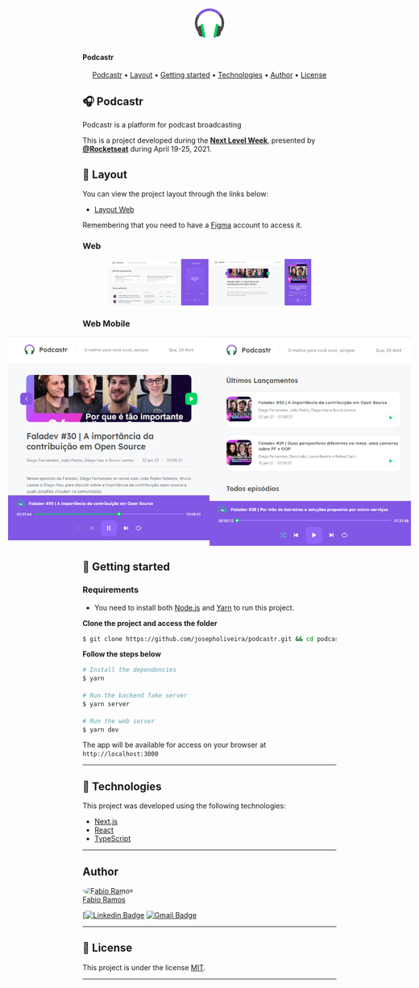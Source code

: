 <h1 align="center">
    <img alt="Icon" title="#Icon" src=".github/icon.png"/>
    <h4>Podcastr</h4>
</h1>

<p align="center">
    <a href="#podcastr">Podcastr</a> •
    <a href="#layout">Layout</a> •
    <a href="#getting-started">Getting started</a> • 
    <a href="#technologies">Technologies</a> • 
    <a href="#author">Author</a> • 
    <a href="#License">License</a>
</p>

## 🎧 Podcastr

Podcastr is a platform for podcast broadcasting

This is a project developed during the **[Next Level Week](https://nextlevelweek.com/)**, presented by **[@Rocketseat](https://github.com/Rocketseat)** during April 19-25, 2021.

## 🔖 Layout

You can view the project layout through the links below:

- [Layout Web](https://www.figma.com/file/UwFEntsHpHYJlHNQAQr4gA/Podcastr?node-id=160%3A2761) 

Remembering that you need to have a [Figma](http://figma.com/) account to access it.

### Web

<p align="center">
  <img alt="Podcastr" title="#Podcastr" src=".github/web-layout-1.png" width="200px">

  <img alt="Podcastr" title="#Podcastr" src=".github/web-layout-2.png" width="200px">
</p>

### Web Mobile

<p align="center" style="display: flex; align-items: flex-start; justify-content: center;">
  <img alt="Podcastr" title="#Podcastr" src=".github/web-mobile-layout-1.png" width="400px">

  <img alt="Podcastr" title="#Podcastr" src=".github/web-mobile-layout-2.png" width="400px">
</p>

## 🚀 Getting started

### Requirements

- You need to install both [Node.js](https://nodejs.org/en/download/) and [Yarn](https://yarnpkg.com/) to run this project.

**Clone the project and access the folder**

```bash
$ git clone https://github.com/josepholiveira/podcastr.git && cd podcastr
```

**Follow the steps below**

```bash
# Install the dependencies
$ yarn

# Run the backend fake server
$ yarn server

# Run the web server
$ yarn dev
```

The app will be available for access on your browser at `http://localhost:3000`

---

## 🧪 Technologies

This project was developed using the following technologies:

- [Next.js](https://nextjs.org/)
- [React](https://reactjs.org)
- [TypeScript](https://www.typescriptlang.org/)

---

## Author

<a href="https://blog.rocketseat.com.br/author/thiago/">
 <img style="border-radius: 50%;" src="https://avatars.githubusercontent.com/u/34969286?s=400&u=15eb378fc8be34ee27c691a916634fe9a7a999a0&v=4" width="100px;" alt="Fabio Ramos"/>
 <br />
 <span>Fabio Ramos</span>
 </a> 
 <br />

[[![Linkedin Badge](https://img.shields.io/badge/-Thiago-blue?style=flat-square&logo=Linkedin&logoColor=white&link=https://www.linkedin.com/in/tgmarinho/)](https://www.linkedin.com/in/fabioalvesramos/) 
[![Gmail Badge](https://img.shields.io/badge/-tgmarinho@gmail.com-c14438?style=flat-square&logo=Gmail&logoColor=white&link=mailto:fabioalvesramos12@gmail.com)](mailto:tgmarinho@gmail.com)

---

## 📝 License

This project is under the license [MIT](./LICENSE).

---